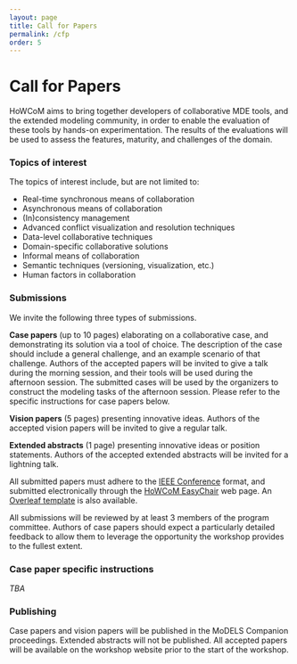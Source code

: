 ```yaml
---
layout: page
title: Call for Papers
permalink: /cfp
order: 5
---
```


# Call for Papers

HoWCoM aims to bring together developers of collaborative MDE tools, and the extended modeling community, in order to enable the evaluation of these tools by hands-on experimentation. The results of the evaluations will be used to assess the features, maturity, and challenges of the domain.

### **Topics of interest**

The topics of interest include, but are not limited to:
- Real-time synchronous means of collaboration
- Asynchronous means of collaboration
- (In)consistency management
- Advanced conflict visualization and resolution techniques
- Data-level collaborative techniques
- Domain-specific collaborative solutions
- Informal means of collaboration
- Semantic techniques (versioning, visualization, etc.)
- Human factors in collaboration


### **Submissions**

We invite the following three types of submissions.

**Case papers** (up to 10 pages) elaborating on a collaborative case, and demonstrating its solution via a tool of choice. The description of the case should include a general challenge, and an example scenario of that challenge. Authors of the accepted papers will be invited to give a talk during the morning session, and their tools will be used during the afternoon session. The submitted cases will be used by the organizers to construct the modeling tasks of the afternoon session. Please refer to the specific instructions for case papers below.

**Vision papers** (5 pages) presenting innovative ideas. Authors of the accepted vision papers will be invited to give a regular talk.

**Extended abstracts** (1 page) presenting innovative ideas or position statements. Authors of the accepted extended abstracts will be invited for a lightning talk.


All submitted papers must adhere to the [IEEE Conference](https://www.ieee.org/conferences/publishing/templates.html) format, and submitted electronically through the [HoWCoM EasyChair](https://easychair.org/my/conference?conf=howcom2021) web page.
An [Overleaf template](https://www.overleaf.com/latex/templates/ieee-conference-template/grfzhhncsfqn) is also available.

All submissions will be reviewed by at least 3 members of the program committee. Authors of case papers should expect a particularly detailed feedback to allow them to leverage the opportunity the workshop provides to the fullest extent.



### **Case paper specific instructions**

*TBA*



### **Publishing**

Case papers and vision papers will be published in the MoDELS Companion proceedings.
Extended abstracts will not be published.
All accepted papers will be available on the workshop website prior to the start of the workshop.
